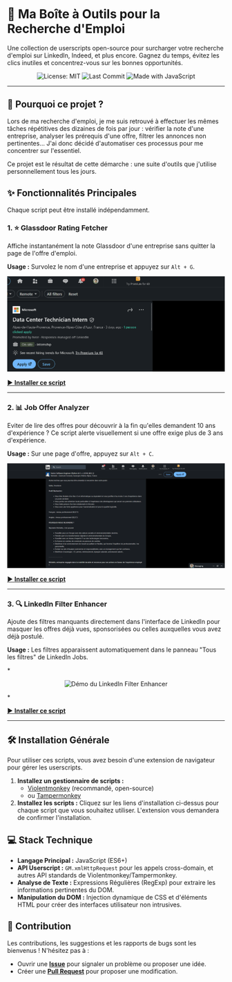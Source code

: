 # 🚀 Ma Boîte à Outils pour la Recherche d'Emploi

Une collection de userscripts open-source pour surcharger votre recherche d'emploi sur LinkedIn, Indeed, et plus encore. Gagnez du temps, évitez les clics inutiles et concentrez-vous sur les bonnes opportunités.

<p align="center">
  <img src="https://img.shields.io/badge/License-MIT-yellow.svg" alt="License: MIT">
  <img src="https://img.shields.io/github/last-commit/AlexisRevol/job-search-userscripts" alt="Last Commit">
  <img src="https://img.shields.io/badge/Made%20with-JavaScript-F7DF1E?logo=javascript&logoColor=black" alt="Made with JavaScript">
</p>

---

## 🤔 Pourquoi ce projet ?

Lors de ma recherche d'emploi, je me suis retrouvé à effectuer les mêmes tâches répétitives des dizaines de fois par jour : vérifier la note d'une entreprise, analyser les prérequis d'une offre, filtrer les annonces non pertinentes... J'ai donc décidé d'automatiser ces processus pour me concentrer sur l'essentiel. 

Ce projet est le résultat de cette démarche : une suite d'outils que j'utilise personnellement tous les jours.

## ✨ Fonctionnalités Principales

Chaque script peut être installé indépendamment.

### 1. ⭐️ Glassdoor Rating Fetcher
Affiche instantanément la note Glassdoor d'une entreprise sans quitter la page de l'offre d'emploi.

**Usage :** Survolez le nom d'une entreprise et appuyez sur `Alt + G`.

![Démo de Job Tracker](https://raw.githubusercontent.com/AlexisRevol/job-search-userscripts/main/.github/assets/demo_glassdoor.gif)


[▶️ **Installer ce script**](https://github.com/AlexisRevol/job-search-userscripts/raw/main/glassdoor-rating-fetcher/glassdoor-rating-fetcher.user.js)

---

### 2. 📊 Job Offer Analyzer
Eviter de lire des offres pour découvrir à la fin qu'elles demandent 10 ans d'expérience ? Ce script alerte visuellement si une offre exige plus de 3 ans d'expérience.

**Usage :** Sur une page d'offre, appuyez sur `Alt + C`.

![Démo de Offer Analyzer](https://raw.githubusercontent.com/AlexisRevol/job-search-userscripts/main/.github/assets/demo_experience.gif)


[▶️ **Installer ce script**](https://github.com/AlexisRevol/job-search-userscripts/raw/main/job-offer-summarizer/job-offer-summarizer.user.js)

---

### 3. 🔍 LinkedIn Filter Enhancer
Ajoute des filtres manquants directement dans l'interface de LinkedIn pour masquer les offres déjà vues, sponsorisées ou celles auxquelles vous avez déjà postulé.

**Usage :** Les filtres apparaissent automatiquement dans le panneau "Tous les filtres" de LinkedIn Jobs.

*<p align="center">
  <img src="URL_DE_VOTRE_GIF_POUR_LES_FILTRES_LINKEDIN_ICI.gif" alt="Démo du LinkedIn Filter Enhancer" width="750">
</p>*

[▶️ **Installer ce script**](https://github.com/AlexisRevol/job-search-userscripts/raw/main/linkedin-job-filters/linkedin-job-filters.user.js)

---

## 🛠️ Installation Générale

Pour utiliser ces scripts, vous avez besoin d'une extension de navigateur pour gérer les userscripts.

1.  **Installez un gestionnaire de scripts :**
    *   [Violentmonkey](https://violentmonkey.github.io/) (recommandé, open-source)
    *   ou [Tampermonkey](https://www.tampermonkey.net/)
2.  **Installez les scripts :** Cliquez sur les liens d'installation ci-dessus pour chaque script que vous souhaitez utiliser. L'extension vous demandera de confirmer l'installation.

## 💻 Stack Technique
*   **Langage Principal :** JavaScript (ES6+)
*   **API Userscript :** `GM.xmlHttpRequest` pour les appels cross-domain, et autres API standards de Violentmonkey/Tampermonkey.
*   **Analyse de Texte :** Expressions Régulières (RegExp) pour extraire les informations pertinentes du DOM.
*   **Manipulation du DOM :** Injection dynamique de CSS et d'éléments HTML pour créer des interfaces utilisateur non intrusives.

## 🤝 Contribution

Les contributions, les suggestions et les rapports de bugs sont les bienvenus ! N'hésitez pas à :
*   Ouvrir une **[Issue](https://github.com/AlexisRevol/job-search-userscripts/issues)** pour signaler un problème ou proposer une idée.
*   Créer une **[Pull Request](https://github.com/AlexisRevol/job-search-userscripts/pulls)** pour proposer une modification.

